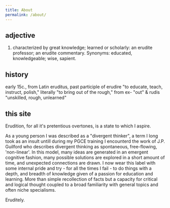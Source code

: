 ```yaml
---
title: About
permalink: /about/
---
```

## adjective
1. characterized by great knowledge; learned or scholarly:
an erudite professor; an erudite commentary.
Synonyms: educated, knowledgeable; wise, sapient.

## history
early 15c., from Latin eruditus, past participle of erudire "to educate, teach, instruct, polish," literally "to bring out of the rough," from ex- "out" & rudis "unskilled, rough, unlearned" 

## this site
Erudition, for all it's pretentious overtones, is a state to which I aspire.

As a young person I was described as a "divergent thinker", a term I long took as an insult untill during my PGCE training I encounterd the work of J.P. Guilford who describes divergent thinking as spontaneous, free-flowing, 'non-linear'. In this model, many ideas are generated in an emergent cognitive fashion, many possible solutions are explored in a short amount of time, and unexpected connections are drawn.
I now wear this label with some internal pride and try - for all the times I fail - to do things with a depth, and breadth of knowledge given of a passion for education and learning. More than simple recollection of facts but a capacity for critical and logical thought coupled to a broad familiarity with general topics and often niche specialisms.

Eruditely.
